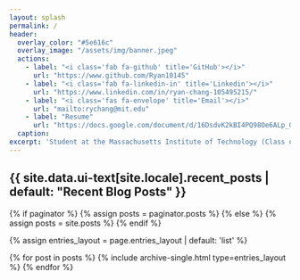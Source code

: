 ```yaml
---
layout: splash
permalink: /
header:
  overlay_color: "#5e616c"
  overlay_image: "/assets/img/banner.jpeg"
  actions:
    - label: "<i class='fab fa-github' title='GitHub'></i>"
      url: "https://www.github.com/Ryan10145"
    - label: "<i class='fab fa-linkedin-in' title='Linkedin'></i>"
      url: "https://www.linkedin.com/in/ryan-chang-105495215/"
    - label: "<i class='fas fa-envelope' title='Email'></i>"
      url: "mailto:rychang@mit.edu"
    - label: "Resume"
      url: "https://docs.google.com/document/d/16DsdvK2kBI4PQ98Oe6ALp_GboH2S2mnwVawCef40sw8/edit?usp=sharing"
  caption:
excerpt: 'Student at the Massachusetts Institute of Technology (Class of 2025) studying Computer Science and Engineering'
---
```


<h2 class="archive__subtitle">{{ site.data.ui-text[site.locale].recent_posts | default: "Recent Blog Posts" }}</h2>

{% if paginator %}
  {% assign posts = paginator.posts %}
{% else %}
  {% assign posts = site.posts %}
{% endif %}

{% assign entries_layout = page.entries_layout | default: 'list' %}
<div class="entries-{{ entries_layout }}">
  {% for post in posts %}
    {% include archive-single.html type=entries_layout %}
  {% endfor %}
</div>
